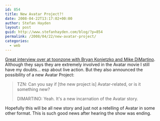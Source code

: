 ```yaml
---
id: 854
title: New Avatar Project?!
date: 2008-04-22T13:17:02+00:00
author: Stefan Hayden
layout: post
guid: http://www.stefanhayden.com/blog/?p=854
permalink: /2008/04/22/new-avatar-project/
categories:
  - web
---
```

<a href="http://news.toonzone.net/article.php?ID=23222">Great interview over at toonzone with Bryan Konietzko and Mike DiMartino</a>. Although they says they are extremely involved in the Avatar movie I still have my doubts... esp about live action. But they also announced the possibility of a new Avatar Project:
<blockquote>TZN: Can you say if [the new project is] Avatar-related, or is it something new?

DIMARTINO: Yeah. It's a new incarnation of the Avatar story.</blockquote>
Hopefully this will be all new story and just not a retelling of Avatar in some other format. This is such good news after hearing the show was ending.